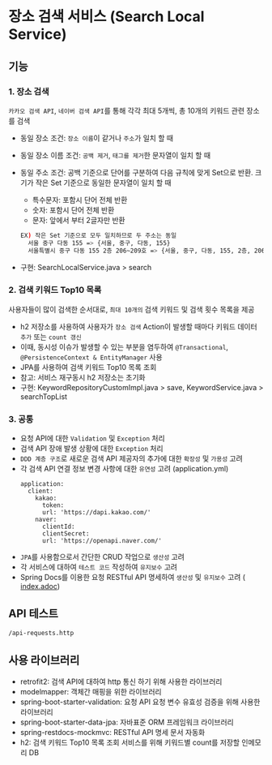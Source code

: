 # 장소 검색 서비스 (Search Local Service)

## 기능

### 1. 장소 검색
`카카오 검색 API`, `네이버 검색 API`를 통해 각각 최대 5개씩, 총 10개의 키워드 관련 장소를 검색
- 동일 장소 조건: `장소 이름`이 같거나 `주소`가 일치 할 때
- 동일 장소 이름 조건: `공백 제거`, `태그를 제거`한 문자열이 일치 할 때
- 동일 주소 조건: 공백 기준으로 단어를 구분하여 다음 규칙에 맞게 Set으로 반환. 크기가 작은 Set 기준으로 동일한 문자열이 일치 할 때
  - 특수문자: 포함시 단어 전체 반환
  - 숫자: 포함시 단어 전체 반환
  - 문자: 앞에서 부터 2글자만 반환
  ```bash
  EX) 작은 Set 기준으로 모두 일치하므로 두 주소는 동일
    서울 중구 다동 155 => {서울, 중구, 다동, 155} 
    서울특별시 중구 다동 155 2층 206~209호 => {서울, 중구, 다동, 155, 2층, 206~209호}
  ```
    
- 구현: SearchLocalService.java > search

### 2. 검색 키워드 Top10 목록
사용자들이 많이 검색한 순서대로, `최대 10개의` 검색 키워드 및 검색 횟수 목록을 제공
- h2 저장소를 사용하여 사용자가 `장소 검색` Action이 발생할 때마다 키워드 데이터 `추가` 또는 `count 갱신`
- 이때, 동시성 이슈가 발생할 수 있는 부분을 염두하여 `@Transactional`, `@PersistenceContext & EntityManager` 사용
- JPA를 사용하여 검색 키워드 Top10 목록 조회
- 참고: 서비스 재구동시 h2 저장소는 초기화
- 구현: KeywordRepositoryCustomImpl.java > save, KeywordService.java > searchTopList

### 3. 공통
- 요청 API에 대한 `Validation` 및 `Exception` 처리
- 검색 API 장애 발생 상황에 대한 `Exception` 처리
- `DDD 계층 구조`로 새로운 검색 API 제공자의 추가에 대한 `확장성` 및 `가용성` 고려
- 각 검색 API 연결 정보 변경 사항에 대한 `유연성` 고려 (application.yml)
  ```
  application:
    client:
      kakao:
        token: 
        url: 'https://dapi.kakao.com/'
      naver:
        clientId: 
        clientSecret: 
        url: 'https://openapi.naver.com/'
  ```
- `JPA`를 사용함으로서 간단한 CRUD 작업으로 `생산성` 고려
- 각 서비스에 대하여 `테스트 코드` 작성하여 `유지보수` 고려
- Spring Docs를 이용한 요청 RESTful API 명세하여 `생산성` 및 `유지보수` 고려
  ( [index.adoc](/src/docs/asciidoc/index.adoc))
##  API 테스트
```bash
/api-requests.http
```

## 사용 라이브러리
- retrofit2: 검색 API에 대하여 http 통신 하기 위해 사용한 라이브러리
- modelmapper: 객체간 매핑을 위한 라이브러리
- spring-boot-starter-validation: 요청 API 요청 변수 유효성 검증을 위해 사용한 라이브러리
- spring-boot-starter-data-jpa: 자바표준 ORM 프레임워크 라이브러리 
- spring-restdocs-mockmvc: RESTful API 명세 문서 자동화
- h2: 검색 키워드 Top10 목록 조회 서비스를 위해 키워드별 count를 저장할 인메모리 DB